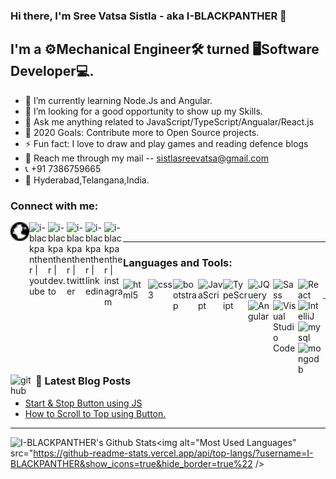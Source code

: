 ### Hi there, I'm Sree Vatsa Sistla - aka I-BLACKPANTHER 👋

## I'm a ⚙️Mechanical Engineer🛠️ turned 🖥️Software Developer💻.

- 🌱 I’m currently learning Node.Js and Angular.
- 💯 I’m looking for a good opportunity to show up my Skills.
- 💬 Ask me anything related to JavaScript/TypeScript/Angualar/React.js
- 🥅 2020 Goals: Contribute more to Open Source projects.
- ⚡ Fun fact: I love to draw and play games and reading defence blogs
- 📧 Reach me through my mail -- sistlasreevatsa@gmail.com
- 📞 +91 7386759665
- 📍 Hyderabad,Telangana,India.

### Connect with me:

[<img align="left" alt="i-blackpanther.com" width="30px" src="https://raw.githubusercontent.com/iconic/open-iconic/master/svg/globe.svg" />][website]
[<img align="left" alt="i-blackpanther | youtube" width="30px" src="https://cdn.jsdelivr.net/npm/simple-icons@v3/icons/youtube.svg" />][youtube]
[<img align="left" alt="i-blackpanther | dev.to" width="30px" src="https://cdn.jsdelivr.net/npm/simple-icons@3.0.1/icons/dev-dot-to.svg" />][dev.to]
[<img align="left" alt="i-blackpanther | twitter" width="30px" src="https://cdn.jsdelivr.net/npm/simple-icons@v3/icons/twitter.svg" />][twitter]
[<img align="left" alt="i-blackpanther | linkedin" width="30px" src="https://cdn.jsdelivr.net/npm/simple-icons@v3/icons/linkedin.svg" />][linkedin]
[<img align="left" alt="i-blackpanther | instagram" width="30px" src="https://cdn.jsdelivr.net/npm/simple-icons@v3/icons/instagram.svg" />][instagram]

<br />

---

### Languages and Tools:


[<img align="left" alt="html5" width="40px" src="https://devicons.github.io/devicon/devicon.git/icons/html5/html5-original-wordmark.svg" />][link]
[<img align="left" alt="css3" width="40px" src="https://devicons.github.io/devicon/devicon.git/icons/css3/css3-original-wordmark.svg" />][link]
[<img align="left" alt="bootstrap" width="40px" src="https://devicons.github.io/devicon/devicon.git/icons/bootstrap/bootstrap-plain-wordmark.svg" />][link]
[<img align="left" alt="JavaScript" width="40px" src="https://devicons.github.io/devicon/devicon.git/icons/javascript/javascript-original.svg" />][link]
[<img align="left" alt="TypeScript" width="40px" src="https://devicon.dev/devicon.git/icons/typescript/typescript-original.svg" />][link]
[<img align="left" alt="JQuery" width="40px" src="https://devicons.github.io/devicon/devicon.git/icons/jquery/jquery-original-wordmark.svg" />][link]
[<img align="left" alt="Sass" width="40px" src="https://devicons.github.io/devicon/devicon.git/icons/sass/sass-original.svg" />][link]
[<img align="left" alt="React" width="40px" src="https://devicons.github.io/devicon/devicon.git/icons/react/react-original-wordmark.svg" />][link]
[<img align="left" alt="Angular" width="40px" src="https://devicons.github.io/devicon/devicon.git/icons/angularjs/angularjs-original.svg" />][link]
[<img align="left" alt="Visual Studio Code" width="40px" src="https://devicons.github.io/devicon/devicon.git/icons/visualstudio/visualstudio-plain.svg" />][link]
[<img align="left" alt="IntelliJ" width="40px" src="https://devicons.github.io/devicon/devicon.git/icons/intellij/intellij-original.svg" />][link]
[<img align="left" alt="mysql" width="40px" src="https://devicons.github.io/devicon/devicon.git/icons/mysql/mysql-original.svg" />][link]
[<img align="left" alt="mongodb" width="40px" src="https://devicons.github.io/devicon/devicon.git/icons/mongodb/mongodb-original.svg" />][link]
[<img align="left" alt="github" width="40px" src="https://devicons.github.io/devicon/devicon.git/icons/github/github-original-wordmark.svg" />][link]


<br />

---

### 📜 Latest Blog Posts

<!-- BLOG-POST-LIST:START -->
- [Start & Stop Button using JS](https://dev.to/iblackpanther/start-stop-button-using-js-3p2e)
- [How to Scroll to Top using Button.](https://dev.to/iblackpanther/how-to-scroll-back-to-top-button-19a0)
<!-- BLOG-POST-LIST:END -->

---

<img align='left' alt="I-BLACKPANTHER's Github Stats" src="https://github-readme-stats.i-blackpanther.vercel.app/api?username=I-BLACKPANTHER&count_private=true&show_icons=true&hide_border=true" />

<img  alt="Most Used Languages" src="https://github-readme-stats.vercel.app/api/top-langs/?username=I-BLACKPANTHER&show_icons=true&hide_border=true%22 />

[link]: https://github.com/I-BLACKPANTHER/I-BLACKPANTHER
[website]: https://instagram.com/sree_vatsa_sistla
[youtube]: https://instagram.com/sree_vatsa_sistla
[dev.to]: https://dev.to/iblackpanther
[twitter]: https://instagram.com/sree_vatsa_sistla
[instagram]: https://instagram.com/sree_vatsa_sistla
[linkedin]: https://www.linkedin.com/in/sree-vatsa-sistla-5613b1192
